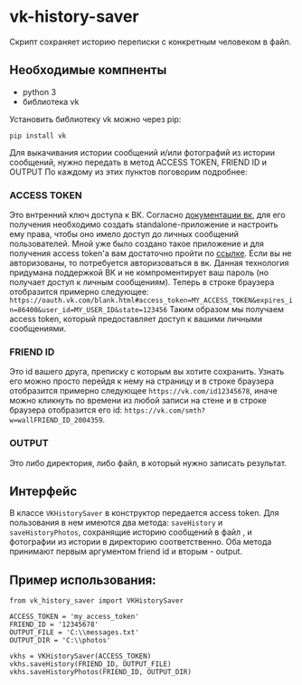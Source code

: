 # vk-history-saver
Скрипт сохраняет историю переписки с конкретным человеком в файл.

## Необходимые компненты

* python 3
* библиотека vk

Установить библиотеку vk можно через pip:
```
pip install vk
```

Для выкачивания истории сообщений и/или фотографий из истории сообщений, нужно передать в метод ACCESS TOKEN, FRIEND ID и OUTPUT
По каждому из этих пунктов поговорим подробнее:

### ACCESS TOKEN
Это внтренний ключ доступа к ВК. Согласно [документации вк](https://vk.com/dev/access_token), для его получения необходимо создать standalone-приложение и настроить ему права, чтобы оно имело доступ до личных сообщений пользователей. Мной уже было создано такое приложение и для получения access token'а вам достаточно пройти по [ссылке](https://oauth.vk.com/authorize?client_id=6145982&display=page&redirect_uri=https://oauth.vk.com/blank.html&scope=messages&response_type=token&v=5.67&state=123456). Если вы не авторизованы, то потребуется авторизоваться в вк. Данная технология придумана поддержкой ВК и не компроментирует ваш пароль (но получает доступ к личным сообщениям). Теперь в строке браузера отобразится примерно следующее:  `https://oauth.vk.com/blank.html#access_token=MY_ACCESS_TOKEN&expires_in=86400&user_id=MY_USER_ID&state=123456`
Таким образом мы получаем access token, который предоставляет доступ к вашими личными сообщениями.

### FRIEND ID
Это id вашего друга, преписку с которым вы хотите сохранить. Узнать его можно просто перейдя к нему на страницу и в строке браузера отобразится примерно следующее `https://vk.com/id12345678`, иначе можно кликнуть по времени из любой записи на стене и в строке браузера отобразится его id: `https://vk.com/smth?w=wallFRIEND_ID_2004359`.

### OUTPUT
Это либо директория, либо файл, в который нужно записать результат.

Интерфейс
---

В классе `VKHistorySaver` в конструктор передается access token. Для пользования в нем имеются два метода: `saveHistory` и `saveHistoryPhotos`, сохранящие историю сообщений в файл , и фотографии из истории в директорию соответственно. Оба метода принимают первым аргументом friend id и вторым - output.


Пример использования:
---
```
from vk_history_saver import VKHistorySaver

ACCESS_TOKEN = 'my_access_token'
FRIEND_ID = '12345678'
OUTPUT_FILE = 'C:\\messages.txt'
OUTPUT_DIR = 'C:\\photos'

vkhs = VKHistorySaver(ACCESS_TOKEN)
vkhs.saveHistory(FRIEND_ID, OUTPUT_FILE)
vkhs.saveHistoryPhotos(FRIEND_ID, OUTPUT_DIR)
```
